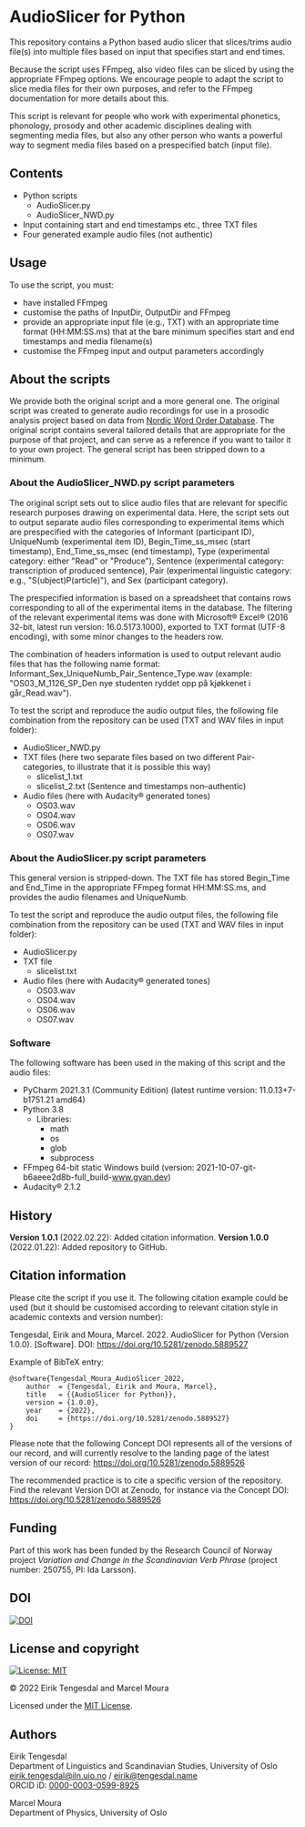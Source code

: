 # AudioSlicer for Python
This repository contains a Python based audio slicer that slices/trims audio file(s) into multiple files based on input that specifies start and end times.

Because the script uses FFmpeg, also video files can be sliced by using the appropriate FFmpeg options. We encourage people to adapt the script to slice media files for their own purposes, and refer to the FFmpeg documentation for more details about this.

This script is relevant for people who work with experimental phonetics, phonology, prosody and other academic disciplines dealing with segmenting media files, but also any other person who wants a powerful way to segment media files based on a prespecified batch (input file).

## Contents
* Python scripts
  *  AudioSlicer.py
  *  AudioSlicer_NWD.py
* Input containing start and end timestamps etc., three TXT files
* Four generated example audio files (not authentic)

## Usage
To use the script, you must:
* have installed FFmpeg
* customise the paths of InputDir, OutputDir and FFmpeg
* provide an appropriate input file (e.g., TXT) with an appropriate time format (HH:MM:SS.ms) that at the bare minimum specifies start and end timestamps and media filename(s)
* customise the FFmpeg input and output parameters accordingly

## About the scripts
We provide both the original script and a more general one. The original script was created to generate audio recordings for use in a prosodic analysis project based on data from [Nordic Word Order Database](https://www.hf.uio.no/iln/english/about/organization/text-laboratory/projects/nwd/index.html). The original script contains several tailored details that are appropriate for the purpose of that project, and can serve as a reference if you want to tailor it to your own project. The general script has been stripped down to a minimum.

### About the AudioSlicer_NWD.py script parameters
The original script sets out to slice audio files that are relevant for specific research purposes drawing on experimental data. Here, the script sets out to output separate audio files corresponding to experimental items which are prespecified with the categories of Informant (participant ID), UniqueNumb (experimental item ID), Begin_Time_ss_msec (start timestamp), End_Time_ss_msec (end timestamp), Type (experimental category: either "Read" or "Produce"), Sentence (experimental category: transcription of produced sentence), Pair (experimental linguistic category: e.g., "S(ubject)P(article)"), and Sex (participant category).

The prespecified information is based on a spreadsheet that contains rows corresponding to all of the experimental items in the database. The filtering of the relevant experimental items was done with Microsoft® Excel® (2016 32-bit, latest run version: 16.0.5173.1000), exported to TXT format (UTF-8 encoding), with some minor changes to the headers row.

The combination of headers information is used to output relevant audio files that has the following name format: Informant_Sex_UniqueNumb_Pair_Sentence_Type.wav (example: "OS03_M_1126_SP_Den nye studenten ryddet opp på kjøkkenet i går_Read.wav").

To test the script and reproduce the audio output files, the following file combination from the repository can be used (TXT and WAV files in input folder):
* AudioSlicer_NWD.py
* TXT files (here two separate files based on two different Pair-categories, to illustrate that it is possible this way)
  * slicelist_1.txt
  * slicelist_2.txt (Sentence and timestamps non–authentic)
* Audio files (here with Audacity® generated tones)
  * OS03.wav
  * OS04.wav
  * OS06.wav
  * OS07.wav

### About the AudioSlicer.py script parameters
This general version is stripped-down. The TXT file has stored Begin_Time and End_Time in the appropriate FFmpeg format HH:MM:SS.ms, and provides the audio filenames and UniqueNumb.

To test the script and reproduce the audio output files, the following file combination from the repository can be used (TXT and WAV files in input folder):
* AudioSlicer.py
* TXT file
  * slicelist.txt
* Audio files (here with Audacity® generated tones)
  * OS03.wav
  * OS04.wav
  * OS06.wav
  * OS07.wav

### Software
The following software has been used in the making of this script and the audio files:

* PyCharm 2021.3.1 (Community Edition) (latest runtime version: 11.0.13+7-b1751.21 amd64)
* Python 3.8
  * Libraries:
	  * math
	  * os
	  * glob
	  * subprocess
* FFmpeg 64-bit static Windows build (version: 2021-10-07-git-b6aeee2d8b-full_build-www.gyan.dev)
* Audacity® 2.1.2

## History
**Version 1.0.1** (2022.02.22): Added citation information.
**Version 1.0.0** (2022.01.22): Added repository to GitHub.

## Citation information
Please cite the script if you use it. The following citation example could be used (but it should be customised according to relevant citation style in academic contexts and version number):

Tengesdal, Eirik and Moura, Marcel. 2022. AudioSlicer for Python (Version 1.0.0). [Software]. DOI: https://doi.org/10.5281/zenodo.5889527

Example of BibTeX entry:
```
@software{Tengesdal_Moura_AudioSlicer_2022,
    author	= {Tengesdal, Eirik and Moura, Marcel},
    title	= {{AudioSlicer for Python}},
    version	= {1.0.0},
    year	= {2022},
    doi		= {https://doi.org/10.5281/zenodo.5889527}
}
```
Please note that the following Concept DOI represents all of the versions of our record, and will currently resolve to the landing page of the latest version of our record: https://doi.org/10.5281/zenodo.5889526

The recommended practice is to cite a specific version of the repository. Find the relevant Version DOI at Zenodo, for instance via the Concept DOI: https://doi.org/10.5281/zenodo.5889526

## Funding
Part of this work has been funded by the Research Council of Norway project *Variation and Change in the Scandinavian Verb Phrase* (project number: 250755, PI: Ida Larsson).

## DOI
[![DOI](https://zenodo.org/badge/DOI/10.5281/zenodo.5889526.svg)](https://doi.org/10.5281/zenodo.5889526)

## License and copyright
[![License: MIT](https://img.shields.io/badge/License-MIT-yellow.svg)](https://opensource.org/licenses/MIT)

© 2022 Eirik Tengesdal and Marcel Moura

Licensed under the [MIT License](LICENSE).

## Authors
Eirik Tengesdal   
Department of Linguistics and Scandinavian Studies, University of Oslo   
eirik.tengesdal@iln.uio.no / eirik@tengesdal.name   
ORCID iD: [0000-0003-0599-8925](https://orcid.org/0000-0003-0599-8925)

Marcel Moura   
Department of Physics, University of Oslo   
